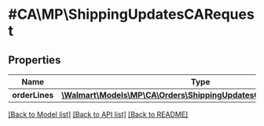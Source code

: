 # #CA\MP\ShippingUpdatesCARequest

## Properties

Name | Type | Description | Notes
------------ | ------------- | ------------- | -------------
**orderLines** | [**\Walmart\Models\MP\CA\Orders\ShippingUpdatesCARequestOrderLines**](ShippingUpdatesCARequestOrderLines.md) |  |


[[Back to Model list]](../) [[Back to API list]](../../Api/CA/MP) [[Back to README]](../../README.md)
